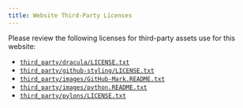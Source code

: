 ```yaml
---
title: Website Third-Party Licenses
---
```


Please review the following licenses for third-party assets use for this
website:

* [`third_party/dracula/LICENSE.txt`](third_party/dracula/LICENSE.txt)
* [`third_party/github-styling/LICENSE.txt`](third_party/github-styling/LICENSE.txt)
* [`third_party/images/GitHub-Mark.README.txt`](third_party/images/GitHub-Mark.README.txt)
* [`third_party/images/python.README.txt`](third_party/images/python.README.txt)
* [`third_party/pylons/LICENSE.txt`](third_party/pylons/LICENSE.txt)
